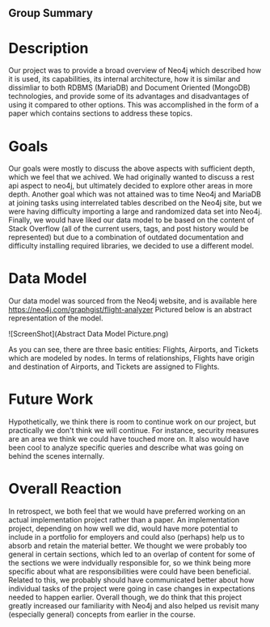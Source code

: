 ## Group Summary


# Description

Our project was to provide a broad overview of Neo4j which described how it is used, its capabilities, its internal architecture,
how it is similar and dissimliar to both RDBMS (MariaDB) and Document Oriented (MongoDB) technologies, and provide
some of its advantages and disadvantages of using it compared to other options. This was accomplished in the form of a
paper which contains sections to address these topics.

# Goals

Our goals were mostly to discuss the above aspects with sufficient depth, which we feel that we achived. We had originally
wanted to discuss a rest api aspect to neo4j, but ultimately decided to explore other areas in more depth.
Another goal which was not attained was to time Neo4j and MariaDB at joining tasks using interrelated tables
described on the Neo4j site, but we were having difficulty importing a large and randomized data set into Neo4j.
Finally, we would have liked our data model to be based on the content of Stack Overflow (all of the current users, tags,
and post history would be represented) but due to a combination of outdated documentation and difficulty installing
required libraries, we decided to use a different model.

# Data Model

Our data model was sourced from the Neo4j website, and is available here https://neo4j.com/graphgist/flight-analyzer
Pictured below is an abstract representation of the model.

![ScreenShot](Abstract Data Model Picture.png)

As you can see, there are three basic entities: Flights, Airports, and Tickets which are modeled by nodes.
In terms of relationships, Flights have origin and destination of Airports, and Tickets are assigned to Flights.

# Future Work

Hypothetically, we think there is room to continue work on our project, but practically we don't think we will continue.
For instance, security measures are an area we think we could have touched more on. It also would have been cool
to analyze specific queries and describe what was going on behind the scenes internally.

# Overall Reaction

In retrospect, we both feel that we would have preferred working on an actual implementation project rather than a paper.
An implementation project, depending on how well we did, would have more potential to include in a portfolio for 
employers and could also (perhaps) help us to absorb and retain the material better. We thought we were probably too
general in certain sections, which led to an overlap of content for some of the sections we were indvidually responsible for,
so we think being more specific about what are responsibilities were could have been beneficial. Related to this,
we probably should have communicated better about how individual tasks of the project were going in case changes in
expectations needed to happen earlier. Overall though, we do think that this project greatly increased our familiarity with Neo4j
and also helped us revisit many (especially general) concepts from earlier in the course.
